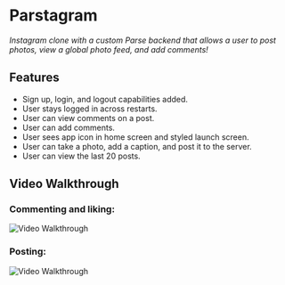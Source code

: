 # Parstagram 

*Instagram clone with a custom Parse backend that allows a user to post photos, view a global photo feed, and add comments!*


## Features

- Sign up, login, and logout capabilities added.
- User stays logged in across restarts. 
- User can view comments on a post. 
- User can add comments. 
- User sees app icon in home screen and styled launch screen. 
- User can take a photo, add a caption, and post it to the server. 
- User can view the last 20 posts. 


## Video Walkthrough

### Commenting and liking:
<img src='http://g.recordit.co/lcmp0G6SNW.gif' title='Video Walkthrough' width='' alt='Video Walkthrough' />

### Posting:
<img src='http://g.recordit.co/94cZVLDOCP.gif' title='Video Walkthrough' width='' alt='Video Walkthrough' />
